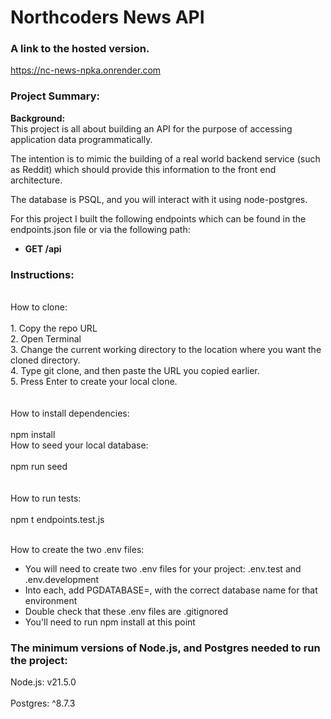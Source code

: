 # Northcoders News API

### A link to the hosted version.
https://nc-news-npka.onrender.com

### Project Summary:
**Background:**
<br>This project is all about building an API for the purpose of accessing application data programmatically. 

The intention is to mimic the building of a real world backend service (such as Reddit) which should provide this information to the front end architecture.

The database is PSQL, and you will interact with it using node-postgres.

For this project I built the following endpoints which can be found in the endpoints.json file or via the following path: 
<br>

- **GET /api**


### Instructions: 
<br>
How to clone:<br><br>
1. Copy the repo URL<br>
2. Open Terminal<br>
3. Change the current working directory to the location where you want the cloned directory.<br>
4. Type git clone, and then paste the URL you copied earlier.<br>
5. Press Enter to create your local clone.<br><br>

<br>
How to install dependencies:<br><br>
npm install
<br>
How to seed your local database:<br><br>
npm run seed<br><br>
<br>
How to run tests:<br><br>
npm t endpoints.test.js<br><br>

How to create the two .env files:
- You will need to create two .env files for your project: .env.test and .env.development
- Into each, add PGDATABASE=, with the correct database name for that environment 
- Double check that these .env files are .gitignored
- You'll need to run npm install at this point

### The minimum versions of Node.js, and Postgres needed to run the project:
Node.js: v21.5.0<br><br>
Postgres: ^8.7.3